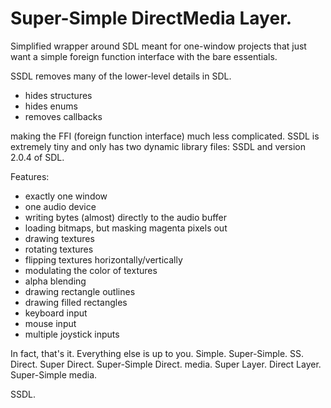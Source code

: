 Super-Simple DirectMedia Layer.
===============================

Simplified wrapper around SDL meant for one-window projects
that just want a simple foreign function interface with the bare essentials.

SSDL removes many of the lower-level details in SDL.

* hides structures 
* hides enums
* removes callbacks

making the FFI (foreign function interface) much less complicated.
SSDL is extremely tiny and only has two dynamic library files: SSDL and version
2.0.4 of SDL.

Features:
* exactly one window
* one audio device
* writing bytes (almost) directly to the audio buffer
* loading bitmaps, but masking magenta pixels out
* drawing textures
* rotating textures
* flipping textures horizontally/vertically
* modulating the color of textures
* alpha blending
* drawing rectangle outlines
* drawing filled rectangles
* keyboard input
* mouse input
* multiple joystick inputs

In fact, that's it. Everything else is up to you. Simple. Super-Simple. SS. 
Direct. Super Direct. Super-Simple Direct. media. Super Layer. Direct Layer.
Super-Simple media.

SSDL.
